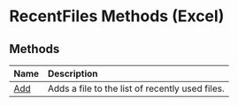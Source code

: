 
# RecentFiles Methods (Excel)

## Methods



|**Name**|**Description**|
|:-----|:-----|
|[Add](70d4c4e0-b0f5-8143-0f23-69dc1c85736e.md)|Adds a file to the list of recently used files.|
